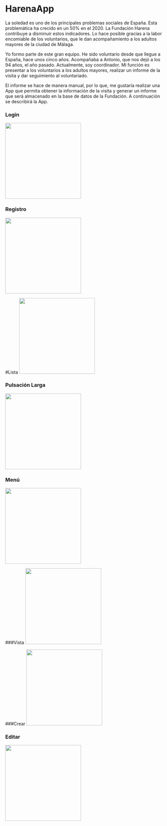 # HarenaApp

La soledad es uno de los principales problemas sociales de España. Esta problemática ha crecido en un 50% en el 2020. La Fundación Harena contribuye a disminuir estos indicadores. Lo hace posible gracias a la labor encomiable de los voluntarios, que le dan acompañamiento a los adultos mayores de la ciudad de Málaga. 

Yo formo parte de este gran equipo. He sido voluntario desde que llegue a España, hace unos cinco años. Acompañaba a Antonio, que nos dejó a los 94 años, el año pasado. Actualmente, soy coordinador. Mi función es presentar a los voluntarios a los adultos mayores, realizar un informe de la visita y dar seguimiento al voluntariado.

El informe se hace de manera manual, por lo que, me gustaría realizar una App que permita obtener la información de la visita y generar un informe que será almacenado en la base de datos de la Fundación. A continuación se describirá la App.

### Login

<img width="240px" src="./img/login.png">

### Registro

<img width="240px" src="./img/registro.png">

#Lista
<img width="240px" src="./img/lista.png">

### Pulsación Larga
<img width="240px" src="./img/pulsacionLarga.png">

### Menú
<img width="240px" src="./img/menu.png">

###Vista
<img width="240px" src="./img/vista.png">

###Crear
<img width="240px" src="./img/crear.png">

### Editar
<img width="240px" src="./img/editar.png">




